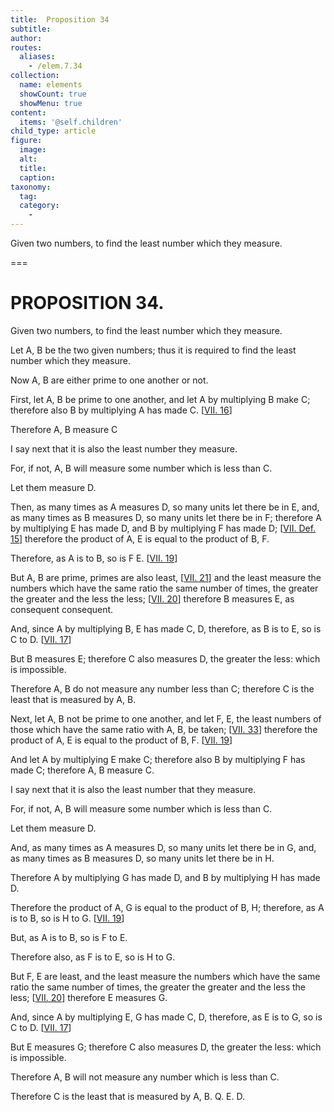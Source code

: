 ```yaml
---
title:  Proposition 34
subtitle: 
author:
routes:
  aliases:
    - /elem.7.34
collection:
  name: elements
  showCount: true
  showMenu: true
content:
  items: '@self.children'
child_type: article
figure:
  image:
  alt:
  title:
  caption:
taxonomy:
  tag:
  category:
    - 
---
```


<p>
       <hi rend="ital">Given two numbers, to find the least number which they measure.</hi>
      </p>

===

<h1>PROPOSITION 34.</h1>
<p>
       <span class="ital">Given two numbers, to find the least number which they measure.</span>
      </p>

<p>Let <span class="ital">A</span>, <span class="ital">B</span> be the two given numbers; thus it is required to find the least number which they measure. </p>

<p>Now <span class="ital">A</span>, <span class="ital">B</span> are either prime to one another or not. 
      </p>

<p>First, let <span class="ital">A</span>, <span class="ital">B</span> be prime to one another, and let <span class="ital">A</span> by multiplying <span class="ital">B</span> make <span class="ital">C</span>; therefore also <span class="ital">B</span> by multiplying <span class="ital">A</span> has made <span class="ital">C</span>. [<a href="/elem.7.16">VII. 16</a>] </p>

<p>Therefore <span class="ital">A</span>, <span class="ital">B</span> measure <span class="ital">C</span>
      </p>

<p>I say next that it is also the least number they measure. </p>

<p>For, if not, <span class="ital">A</span>, <span class="ital">B</span> will measure some number which is less than <span class="ital">C</span>. </p>

<p>Let them measure <span class="ital">D</span>. </p>

<p>Then, as many times as <span class="ital">A</span> measures <span class="ital">D</span>, so many units let there be in <span class="ital">E</span>, and, as many times as <span class="ital">B</span> measures <span class="ital">D</span>, so many units let there be in <span class="ital">F</span>; therefore <span class="ital">A</span> by multiplying <span class="ital">E</span> has made <span class="ital">D</span>, and <span class="ital">B</span> by multiplying <span class="ital">F</span> has made <span class="ital">D</span>; [<a href="/elem.7.def.15">VII. Def. 15</a>] therefore the product of <span class="ital">A</span>, <span class="ital">E</span> is equal to the product of <span class="ital">B</span>, <span class="ital">F</span>. </p>

<p>Therefore, as <span class="ital">A</span> is to <span class="ital">B</span>, so is <span class="ital">F</span>
       <span class="ital">E</span>. [<a href="/elem.7.19">VII. 19</a>] </p>

<p>But <span class="ital">A</span>, <span class="ital">B</span> are prime, primes are also least, [<a href="/elem.7.21">VII. 21</a>] and the least measure the numbers which have the same ratio the same number of times, the greater the greater and the less the less; [<a href="/elem.7.20">VII. 20</a>] therefore <span class="ital">B</span> measures <span class="ital">E</span>, as consequent consequent. </p>

<p>And, since <span class="ital">A</span> by multiplying <span class="ital">B</span>, <span class="ital">E</span> has made <span class="ital">C</span>, <span class="ital">D</span>, therefore, as <span class="ital">B</span> is to <span class="ital">E</span>, so is <span class="ital">C</span> to <span class="ital">D</span>. [<a href="/elem.7.17">VII. 17</a>] </p>

<p>But <span class="ital">B</span> measures <span class="ital">E</span>; therefore <span class="ital">C</span> also measures <span class="ital">D</span>, the greater the less: which is impossible. <pb n="337"/></p>

<p>Therefore <span class="ital">A</span>, <span class="ital">B</span> do not measure any number less than <span class="ital">C</span>; therefore <span class="ital">C</span> is the least that is measured by <span class="ital">A</span>, <span class="ital">B</span>. </p>

<p>Next, let <span class="ital">A</span>, <span class="ital">B</span> not be prime to one another, and let <span class="ital">F</span>, <span class="ital">E</span>, the least numbers of those which have the same ratio with <span class="ital">A</span>, <span class="ital">B</span>, be taken; [<a href="/elem.7.33">VII. 33</a>] therefore the product of <span class="ital">A</span>, <span class="ital">E</span> is equal to the product of <span class="ital">B</span>, <span class="ital">F</span>. [<a href="/elem.7.19">VII. 19</a>] </p>

<p>And let <span class="ital">A</span> by multiplying <span class="ital">E</span> make <span class="ital">C</span>; therefore also <span class="ital">B</span> by multiplying <span class="ital">F</span> has made <span class="ital">C</span>; therefore <span class="ital">A</span>, <span class="ital">B</span> measure <span class="ital">C</span>. 
      </p>

<p>I say next that it is also the least number that they measure. </p>

<p>For, if not, <span class="ital">A</span>, <span class="ital">B</span> will measure some number which is less than <span class="ital">C</span>. </p>

<p>Let them measure <span class="ital">D</span>. </p>

<p>And, as many times as <span class="ital">A</span> measures <span class="ital">D</span>, so many units let there be in <span class="ital">G</span>, and, as many times as <span class="ital">B</span> measures <span class="ital">D</span>, so many units let there be in <span class="ital">H</span>. </p>

<p>Therefore <span class="ital">A</span> by multiplying <span class="ital">G</span> has made <span class="ital">D</span>, and <span class="ital">B</span> by multiplying <span class="ital">H</span> has made <span class="ital">D</span>. </p>

<p>Therefore the product of <span class="ital">A</span>, <span class="ital">G</span> is equal to the product of <span class="ital">B</span>, <span class="ital">H</span>; therefore, as <span class="ital">A</span> is to <span class="ital">B</span>, so is <span class="ital">H</span> to <span class="ital">G</span>. [<a href="/elem.7.19">VII. 19</a>] </p>

<p>But, as <span class="ital">A</span> is to <span class="ital">B</span>, so is <span class="ital">F</span> to <span class="ital">E</span>. </p>

<p>Therefore also, as <span class="ital">F</span> is to <span class="ital">E</span>, so is <span class="ital">H</span> to <span class="ital">G</span>. </p>

<p>But <span class="ital">F</span>, <span class="ital">E</span> are least, and the least measure the numbers which have the same ratio the same number of times, the greater the greater and the less the less; [<a href="/elem.7.20">VII. 20</a>] therefore <span class="ital">E</span> measures <span class="ital">G</span>. </p>

<p>And, since <span class="ital">A</span> by multiplying <span class="ital">E</span>, <span class="ital">G</span> has made <span class="ital">C</span>, <span class="ital">D</span>, therefore, as <span class="ital">E</span> is to <span class="ital">G</span>, so is <span class="ital">C</span> to <span class="ital">D</span>. [<a href="/elem.7.17">VII. 17</a>] </p>

<p>But <span class="ital">E</span> measures <span class="ital">G</span>; therefore <span class="ital">C</span> also measures <span class="ital">D</span>, the greater the less: which is impossible. <pb n="338"/></p>

<p>Therefore <span class="ital">A</span>, <span class="ital">B</span> will not measure any number which is less than <span class="ital">C</span>. </p>

<p>Therefore <span class="ital">C</span> is the least that is measured by <span class="ital">A</span>, <span class="ital">B</span>. Q. E. D.</p>
